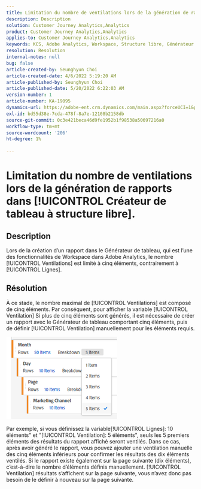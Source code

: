 ```yaml
---
title: Limitation du nombre de ventilations lors de la génération de rapports dans [!UICONTROL Créateur de tableau à structure libre].
description: Description
solution: Customer Journey Analytics,Analytics
product: Customer Journey Analytics,Analytics
applies-to: Customer Journey Analytics,Analytics
keywords: KCS, Adobe Analytics, Workspace, Structure libre, Générateur de tableau, Limitation
resolution: Resolution
internal-notes: null
bug: false
article-created-by: Seunghyun Choi
article-created-date: 4/6/2022 5:19:20 AM
article-published-by: Seunghyun Choi
article-published-date: 5/20/2022 6:22:03 AM
version-number: 1
article-number: KA-19095
dynamics-url: https://adobe-ent.crm.dynamics.com/main.aspx?forceUCI=1&pagetype=entityrecord&etn=knowledgearticle&id=b2adbf19-69b5-ec11-983f-000d3a5d0e57
exl-id: bd55d38e-7cda-478f-8a7e-12108b2158db
source-git-commit: 0c3e421beca46d9fe1952b1f98538a50697216a0
workflow-type: tm+mt
source-wordcount: '206'
ht-degree: 1%

---
```


# Limitation du nombre de ventilations lors de la génération de rapports dans [!UICONTROL Créateur de tableau à structure libre].

## Description

Lors de la création d’un rapport dans le Générateur de tableau, qui est l’une des fonctionnalités de Workspace dans Adobe Analytics, le nombre [!UICONTROL Ventilations] est limité à cinq éléments, contrairement à [!UICONTROL Lignes]. 

## Résolution


À ce stade, le nombre maximal de [!UICONTROL Ventilations] est composé de cinq éléments. Par conséquent, pour afficher la variable [!UICONTROL Ventilation] Si plus de cinq éléments sont générés, il est nécessaire de créer un rapport avec le Générateur de tableau comportant cinq éléments, puis de définir [!UICONTROL Ventilation] manuellement pour les éléments requis.

![](assets/936a2ca2-6ab5-ec11-983f-000d3a5d0e57.png)

Par exemple, si vous définissez la variable[!UICONTROL Lignes]: 10 éléments&quot; et &quot;[!UICONTROL Ventilation]: 5 éléments&quot;, seuls les 5 premiers éléments des résultats du rapport affiché seront ventilés. Dans ce cas, après avoir généré le rapport, vous pouvez ajouter une ventilation manuelle des cinq éléments inférieurs pour confirmer les résultats des dix éléments ventilés. Si le rapport existe également sur la page suivante (dix éléments), c’est-à-dire le nombre d’éléments définis manuellement. [!UICONTROL Ventilation] résultats s’affichent sur la page suivante, vous n’avez donc pas besoin de le définir à nouveau sur la page suivante.
